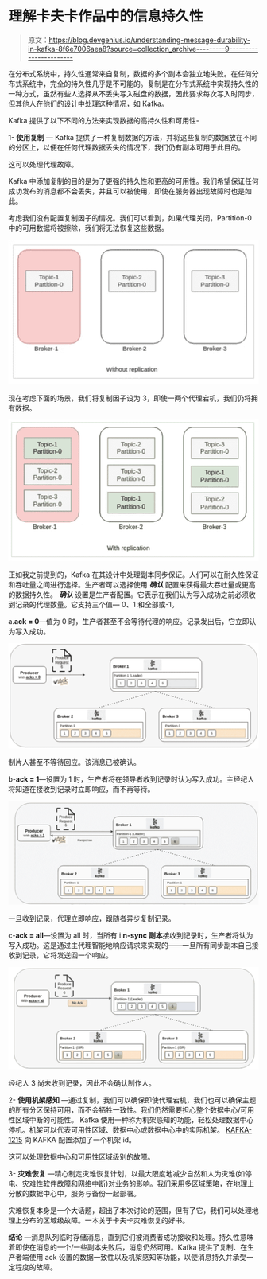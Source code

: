 # 理解卡夫卡作品中的信息持久性

> 原文：<https://blog.devgenius.io/understanding-message-durability-in-kafka-8f6e7006aea8?source=collection_archive---------9----------------------->

在分布式系统中，持久性通常来自复制，数据的多个副本会独立地失败。在任何分布式系统中，完全的持久性几乎是不可能的。复制是在分布式系统中实现持久性的一种方式，虽然有些人选择从不丢失写入磁盘的数据，因此要求每次写入时同步，但其他人在他们的设计中处理这种情况，如 Kafka。

Kafka 提供了以下不同的方法来实现数据的高持久性和可用性-

1- **使用复制** — Kafka 提供了一种复制数据的方法，并将这些复制的数据放在不同的分区上，以便在任何代理数据丢失的情况下，我们仍有副本可用于此目的。

这可以处理代理故障。

Kafka 中添加复制的目的是为了更强的持久性和更高的可用性。我们希望保证任何成功发布的消息都不会丢失，并且可以被使用，即使在服务器出现故障时也是如此。

考虑我们没有配置复制因子的情况。我们可以看到，如果代理关闭，Partition-0 中的可用数据将被擦除，我们将无法恢复这些数据。

![](img/dc0d137172509aafb7955636af3c4486.png)

现在考虑下面的场景，我们将复制因子设为 3，即使一两个代理宕机，我们仍将拥有数据。

![](img/6b6933df76c26b64d231edda66722009.png)

正如我之前提到的，Kafka 在其设计中处理副本同步保证。人们可以在耐久性保证和吞吐量之间进行选择。生产者可以选择使用 ***确认*** 配置来获得最大吞吐量或更高的数据持久性。 ***确认*** 设置是生产者配置。它表示在我们认为写入成功之前必须收到记录的代理数量。它支持三个值— 0、1 和全部或-1。

a.**ack = 0**—值为 0 时，生产者甚至不会等待代理的响应。记录发出后，它立即认为写入成功。

![](img/20cdf74ab6583fa9742d3b423ad4ba8a.png)

制片人甚至不等待回应。该消息已被确认。

b-**ack = 1**—设置为 1 时，生产者将在领导者收到记录时认为写入成功。主经纪人将知道在接收到记录时立即响应，而不再等待。

![](img/833dd7db3c2da44b28dde4c5286f3af9.png)

一旦收到记录，代理立即响应，跟随者异步复制记录。

c-**ack = all**—设置为 all 时，当所有 i **n-sync 副本**接收到记录时，生产者将认为写入成功。这是通过主代理智能地响应请求来实现的——一旦所有同步副本自己接收到记录，它将发送回一个响应。

![](img/fae607a0070590eafb6261368ef18adc.png)

经纪人 3 尚未收到记录，因此不会确认制作人。

2- **使用机架感知** —通过复制，我们可以确保即使代理宕机，我们也可以确保主题的所有分区保持可用，而不会牺牲一致性。我们仍然需要担心整个数据中心/可用性区域中断的可能性。
Kafka 使用一种称为机架感知的功能，轻松处理数据中心停机。机架可以代表可用性区域、数据中心或数据中心中的实际机架。 [KAFKA-1215](https://issues.apache.org/jira/browse/KAFKA-1215) 向 KAFKA 配置添加了一个机架 id。

这可以处理数据中心和可用性区域级别的故障。

3- **灾难恢复** —精心制定灾难恢复计划，以最大限度地减少自然和人为灾难(如停电、灾难性软件故障和网络中断)对业务的影响。我们采用多区域策略，在地理上分散的数据中心中，服务与备份一起部署。

灾难恢复本身是一个大话题，超出了本次讨论的范围，但有了它，我们可以处理地理上分布的区域级故障。一本关于卡夫卡灾难恢复的好书。

**结论** —消息队列临时存储消息，直到它们被消费者成功接收和处理。持久性意味着即使在消息的一个/一些副本失败后，消息仍然可用。Kafka 提供了复制、在生产者端使用 ack 设置的数据一致性以及机架感知等功能，以使消息持久并承受一定程度的故障。
